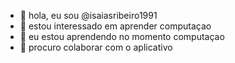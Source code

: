 - 👋 hola, eu sou @isaiasribeiro1991
- 👀 estou interessado em aprender computaçao 
- 🌱 eu estou aprendendo no momento computaçao 
- 💞️ procuro colaborar com o aplicativo
